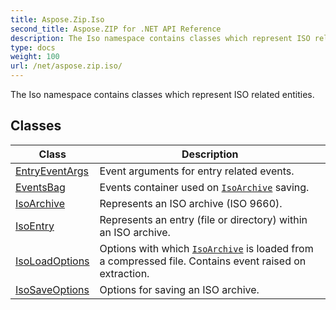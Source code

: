 ```yaml
---
title: Aspose.Zip.Iso
second_title: Aspose.ZIP for .NET API Reference
description: The Iso namespace contains classes which represent ISO related entities
type: docs
weight: 100
url: /net/aspose.zip.iso/
---
```

The Iso namespace contains classes which represent ISO related entities.

## Classes

| Class | Description |
| --- | --- |
| [EntryEventArgs](./entryeventargs/) | Event arguments for entry related events. |
| [EventsBag](./eventsbag/) | Events container used on [`IsoArchive`](../aspose.zip.iso/isoarchive/) saving. |
| [IsoArchive](./isoarchive/) | Represents an ISO archive (ISO 9660). |
| [IsoEntry](./isoentry/) | Represents an entry (file or directory) within an ISO archive. |
| [IsoLoadOptions](./isoloadoptions/) | Options with which [`IsoArchive`](../aspose.zip.iso/isoarchive/) is loaded from a compressed file. Contains event raised on extraction. |
| [IsoSaveOptions](./isosaveoptions/) | Options for saving an ISO archive. |


